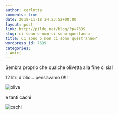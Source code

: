 ```yaml
---
author: carlotta
comments: true
date: 2018-11-18 14:23:52+00:00
layout: post
link: http://pilde.net/blog/?p=7639
slug: ci-sono-o-non-ci-sono-questanno
title: Ci sono o non ci sono quest'anno?
wordpress_id: 7639
categories:
- Amici
---
```


Sembra proprio che qualche olivetta alla fine ci sia!

12 litri d'olio....pensavamo 0!!!

![olive]({{baseurl}}/uploads/2018/12/olive.jpg)


e tanti cachi

![cachi]({{baseurl}}/uploads/2018/12/cachi.jpg)



